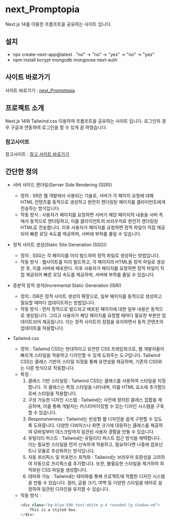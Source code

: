 # next_Promptopia
Next.js 14를 이용한 프롬프트을 공유하는 사이트 입니다.

## 설치

- npx create-next-app@latest .
"no" -> "no" -> "yes" -> "no" -> "yes"
- npm install bcrypt mongodb mongoose next-auth

## 사이트 바로가기 
사이트 바로가기 : [next_Promptopia]()

## 프로젝트 소개
Next.js 14와 Tailwind.css 이용하여 프롬프트을 공유하는 사이트 입니다. 로그인의 경우 구글과 연동하여 로그인을 할 수 있게 끔 하였습니다.

### 참고사이트
참고사이트 : [참고 사이트 바로가기](https://www.youtube.com/watch?v=wm5gMKuwSYk)

## 간단한 정의

- 서버 사이드 렌더링(Server Side Rendering (SSR))
    - 정의 : SR은 웹 개발에서 사용되는 기술로, 서버가 각 페이지 요청에 대해 HTML 컨텐츠를 동적으로 생성하고 완전히 렌더링된 페이지를 클라이언트에게 전송하는 방식입니다.
    - 작동 방식 : 사용자가 페이지를 요청하면 서버가 해당 페이지의 내용을 서버 측에서 동적으로 렌더링하고, 이를 클라이언트의 브라우저로 완전히 렌더링된 HTML로 전송합니다. 이후 사용자가 페이지를 요청하면 정적 파일이 직접 제공되어 빠른 로딩 속도를 제공하며, 서버에 부하를 줄일 수 있습니다.

- 정적 사이트 생성(Static Site Generation (SSG))
    - 정의 : SSG는 각 페이지를 미리 빌드하여 정적 파일로 생성하는 방법입니다.
    - 작동 방식 : 웹사이트를 미리 빌드하고, 각 페이지의 HTML을 정적 파일로 생성한 후, 이를 서버에 배포한다. 이후 사용자가 페이지를 요청하면 정적 파일이 직접 제공되어 빠른 로딩 속도를 제공하며, 서버에 부하를 줄일 수 있습니다.
- 증분적 정적 생석(Incremental Static Generation (ISR))
    - 정의 : ISR은 정적 사이트 생성의 확장으로, 일부 페이지를 동적으로 생성하고 필요할 때마다 업데이트하는 방법입니다. 
    - 작동 방식 : 먼저 정적으로 빌드되고 배포된 페이지에 대한 일부 내용은 동적으로 생성됩니다. 그리고 사용자가 해당 페이지를 요청할 때마다 필요한 부분만 업데이트되어 제공됩니다. 이는 정적 사이트의 장점을 유지하면서 동적 콘텐츠의 업데이트를 허용합니다.

- Tailwind css
    - 정의 : Tailwind CSS는 현대적이고 유연한 CSS 프레임워크로, 웹 개발자들이 빠르게 스타일을 적용하고 디자인할 수 있게 도와주는 도구입니다. Tailwind CSS는 클래스 기반의 스타일 지정을 통해 유연성을 제공하며, 기존의 CSS와는 다른 방식으로 작동합니다.
    - 특징 : 
        1. 클래스 기반 스타일링 : Tailwind CSS는 클래스를 사용하여 스타일을 지정합니다. 각 클래스는 특정 스타일을 나타내며, 이를 HTML 요소에 추가함으로써 스타일을 적용합니다.
        2. 구성 가능한 디자인 시스템 : Tailwind는 사전에 정의된 클래스 집합을 제공하며, 이를 통해 개발자는 커스터마이징할 수 있는 디자인 시스템을 구축할 수 있습니다.
        3. Responsiveness : Tailwind는 반응형 웹 디자인을 쉽게 구현할 수 있도록 도와줍니다. 다양한 디바이스나 화면 크기에 대응하는 클래스를 제공하여 모바일부터 데스크탑까지 일관된 사용자 경험을 만들 수 있습니다.
        4. 유틸리티 퍼스트 : Tailwind는 유틸리티 퍼스트 접근 방식을 채택합니다. 이는 필요한 스타일을 먼저 신속하게 적용하고, 필요하다면 나중에 컴포넌트나 모듈로 추상화하는 방식입니다.
        5. 자동 프리픽스 및 퍼포먼스 최적화 : Tailwind는 브라우저 호환성을 고려하여 자동으로 프리픽스를 추가합니다. 또한, 불필요한 스타일을 제거하여 최적화된 CSS 파일을 생성합니다.
        6. 테마화 가능 : Tailwind는 테마화를 통해 프로젝트에 적합한 디자인 시스템을 만들 수 있습니다. 컬러, 글꼴 크기, 여백 등 다양한 스타일을 테마로 설정하여 일관된 디자인을 유지할 수 있습니다.
    - 작동 방식 : 
        ```js
        <div class="bg-blue-500 text-white p-4 rounded-lg shadow-md">
            This is a styled box.
        </div>
        ```
